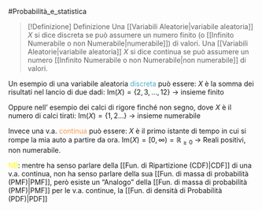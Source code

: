 #Probabilità_e_statistica 
>[!Definizione]  Definizione
>Una [[Variabili Aleatorie|variabile aleatoria]] $X$ si dice discreta se può assumere un numero finito (o [[Infinito Numerabile o non Numerabile|numerabile]]) di valori.
>Una [[Variabili Aleatorie|variabile aleatoria]] $X$ si dice continua se può assumere un numero [[Infinito Numerabile o non Numerabile|non numerabile]] di valori.

Un esempio di una variabile aleatoria <font color="#4bacc6">discreta</font> può essere:
$X$ è la somma dei risultati nel lancio di due dadi:
$\mathrm{Im}(X)=\{2,3,\dots,12\}$ → insieme finito

Oppure nell’ esempio dei calci di rigore finché non segno, dove $X$ è il numero di calci tirati:
$\mathrm{Im}(X)=\{1,2\dots\}$ → insieme numerabile

Invece una v.a. <font color="#f79646">continua</font> può essere:
$X$ è il primo istante di tempo in cui si rompe la mia auto a partire da ora.
$\mathrm{Im}(X)=[0,\infty)=\mathbb{R}_{\geq0}$ → Reali positivi, non numerabile.

<font color="#ffff00">NB</font>: mentre ha senso parlare della [[Fun. di Ripartizione (CDF)|CDF]] di una v.a. continua, non ha senso parlare della sua [[Fun. di massa di probabilità (PMF)|PMF]], però esiste un “Analogo” della [[Fun. di massa di probabilità (PMF)|PMF]] per le v.a. continue, la [[Fun. di densità di Probabilità (PDF)|PDF]]

